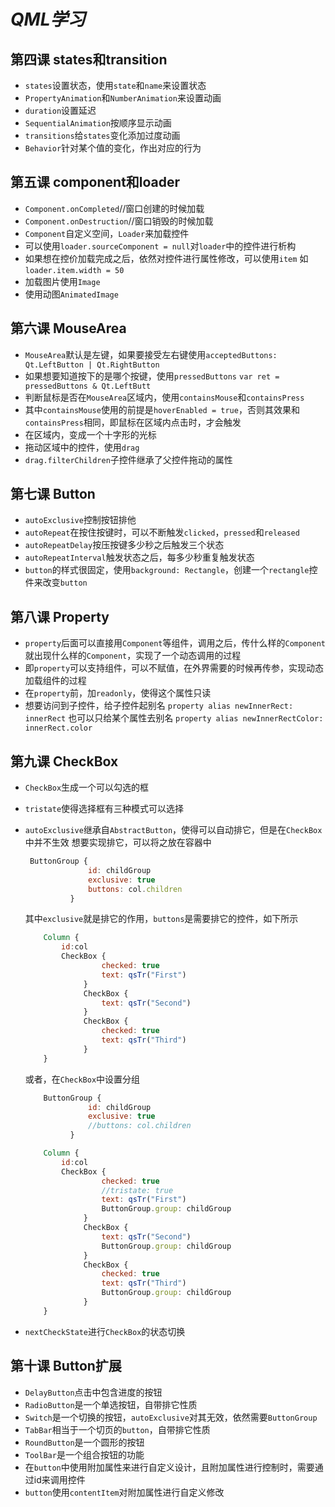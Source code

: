 # _QML学习_

## 第四课 states和transition

- `states`设置状态，使用`state`和`name`来设置状态
- `PropertyAnimation`和`NumberAnimation`来设置动画
- `duration`设置延迟
- `SequentialAnimation`按顺序显示动画
- `transitions`给`states`变化添加过度动画
- `Behavior`针对某个值的变化，作出对应的行为

## 第五课 component和loader

- `Component.onCompleted`//窗口创建的时候加载
- `Component.onDestruction`//窗口销毁的时候加载
- `Component`自定义空间，`Loader`来加载控件
- 可以使用`loader.sourceComponent = null`对`loader`中的控件进行析构
- 如果想在控价加载完成之后，依然对控件进行属性修改，可以使用`item`
  如`loader.item.width = 50`
- 加载图片使用`Image`
- 使用动图`AnimatedImage`

## 第六课 MouseArea

- `MouseArea`默认是左键，如果要接受左右键使用`acceptedButtons: Qt.LeftButton | Qt.RightButton`
- 如果想要知道按下的是哪个按键，使用`pressedButtons`
   `var ret = pressedButtons & Qt.LeftButt `
- 判断鼠标是否在`MouseArea`区域内，使用`containsMouse`和`containsPress`
- 其中`containsMouse`使用的前提是`hoverEnabled = true`，否则其效果和`containsPress`相同，即鼠标在区域内点击时，才会触发
- 在区域内，变成一个十字形的光标
- 拖动区域中的控件，使用`drag`
- `drag.filterChildren`子控件继承了父控件拖动的属性

## 第七课 Button

- `autoExclusive`控制按钮排他
- `autoRepeat`在按住按键时，可以不断触发`clicked`，`pressed`和`released`
- `autoRepeatDelay`按压按键多少秒之后触发三个状态
- `autoRepeatInterval`触发状态之后，每多少秒重复触发状态
- `button`的样式很固定，使用`background: Rectangle`，创建一个`rectangle`控件来改变`button`

## 第八课 Property

- `property`后面可以直接用`Component`等组件，调用之后，传什么样的`Component`就出现什么样的`Component`，实现了一个动态调用的过程
-  即`property`可以支持组件，可以不赋值，在外界需要的时候再传参，实现动态加载组件的过程
- 在`property`前，加`readonly`，使得这个属性只读
- 想要访问到子控件，给子控件起别名
  `property alias newInnerRect: innerRect`
  也可以只给某个属性去别名
  `property alias newInnerRectColor: innerRect.color`

## 第九课 CheckBox

- `CheckBox`生成一个可以勾选的框

- `tristate`使得选择框有三种模式可以选择

- `autoExclusive`继承自`AbstractButton`，使得可以自动排它，但是在`CheckBox`中并不生效
  想要实现排它，可以将之放在容器中

  ```qml
   ButtonGroup {
                id: childGroup
                exclusive: true
                buttons: col.children
            }
  ```

  其中`exclusive`就是排它的作用，`buttons`是需要排它的控件，如下所示
  ```qml
      Column {
          id:col
          CheckBox {
                   checked: true
                   text: qsTr("First")
               }
               CheckBox {
                   text: qsTr("Second")
               }
               CheckBox {
                   checked: true
                   text: qsTr("Third")
               }
      }
  
  ```

  或者，在`CheckBox`中设置分组

  ```qml
      ButtonGroup {
                id: childGroup
                exclusive: true
                //buttons: col.children
            }
  
      Column {
          id:col
          CheckBox {
                   checked: true
                   //tristate: true
                   text: qsTr("First")
                   ButtonGroup.group: childGroup
               }
               CheckBox {
                   text: qsTr("Second")
                   ButtonGroup.group: childGroup
               }
               CheckBox {
                   checked: true
                   text: qsTr("Third")
                   ButtonGroup.group: childGroup
               }
      }
  ```

- `nextCheckState`进行`CheckBox`的状态切换

## 第十课 Button扩展

- `DelayButton`点击中包含进度的按钮
- `RadioButton`是一个单选按钮，自带排它性质
- `Switch`是一个切换的按钮，`autoExclusive`对其无效，依然需要`ButtonGroup`
- `TabBar`相当于一个切页的`button`，自带排它性质
- `RoundButton`是一个圆形的按钮
- `ToolBar`是一个组合按钮的功能
- 在`button`中使用附加属性来进行自定义设计，且附加属性进行控制时，需要通过id来调用控件
- `button`使用`contentItem`对附加属性进行自定义修改





